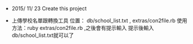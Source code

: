 * 2015/ 11/ 23  Create this project

* 上傳學校名單跟轉換工具
  位置：	db/school_list.txt , extras/con2file.rb
  使用方法：ruby extras/con2file.rb ,之後會有提示輸入
	提示後輸入db/school_list.txt就可以了
